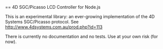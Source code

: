 == 4D SGC/Picasso LCD Controller for Node.js

This is an experimental library: an ever-growing implementation of the 4D Systems SGC/Picasso protocol.  See http://www.4dsystems.com.au/prod.php?id=113

There is currently no documentation and no tests.  Use at your own risk (for now).

